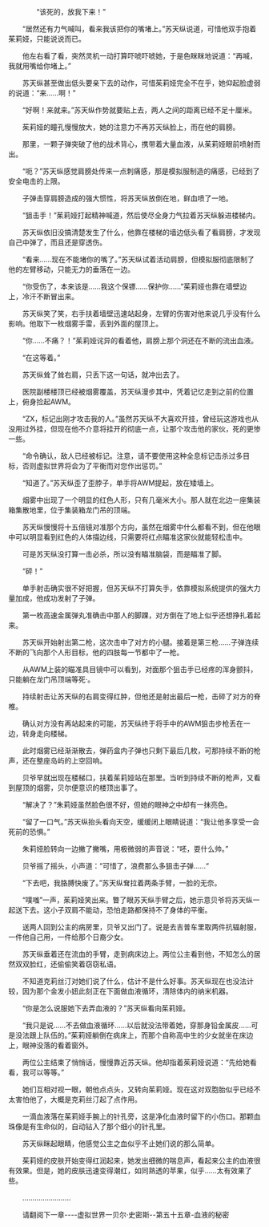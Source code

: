 <div class="read-content j_readContent" id="">
                <p>　　　　“该死的，放我下来！”<p>　　“居然还有力气喊叫，看来我该把你的嘴堵上。”苏天纵说道，可惜他双手抱着茱莉娅，只能说说而已。<p>　　他左右看了看，突然灵机一动打算吓唬吓唬她，于是色眯眯地说道：“再喊，我就用嘴给你堵上。”<p>　　苏天纵甚至做出低头要亲下去的动作，可惜茱莉娅完全不在乎，她仰起脸虚弱的说道：“来……啊！”<p>　　“好啊！来就来。”苏天纵作势就要贴上去，两人之间的距离已经不足十厘米。<p>　　茱莉娅的瞳孔慢慢放大，她的注意力不再苏天纵脸上，而在他的肩膀。<p>　　那里，一颗子弹突破了他的战术背心，携带着大量血液，从茱莉娅眼前喷射而出。<p>　　“呃？”苏天纵感觉肩膀处传来一点刺痛感，那是模拟服制造的痛感，已经到了安全电击的上限。<p>　　子弹击穿肩膀造成的强大惯性，将苏天纵放倒在地，鲜血喷了一地。<p>　　“狙击手！”茱莉娅打起精神喊道，然后使尽全身力气拉着苏天纵躲进楼梯内。<p>　　苏天纵依旧没搞清楚发生了什么，他靠在楼梯的墙边低头看了看肩膀，才发现自己中弹了，而且还是穿透伤。<p>　　“看来……现在不能堵你的嘴了。”苏天纵试着活动肩膀，但模拟服彻底限制了他的左臂移动，只能无力的垂落在一边。<p>　　“你受伤了，本来该是……我这个保镖……保护你……”茱莉娅也靠在墙壁边上，冷汗不断冒出来。<p>　　苏天纵笑了笑，右手扶着墙壁迅速站起身，左臂的伤害对他来说几乎没有什么影响。他取下一枚烟雾手雷，丢到外面的屋顶上。<p>　　“你……不痛？！”茱莉娅诧异的看着他，肩膀上那个洞还在不断的流出血液。<p>　　“在这等着。”<p>　　苏天纵耸了耸右肩，只丢下这一句话，就冲出去了。<p>　　医院副楼楼顶已经被烟雾覆盖，苏天纵漫步其中，凭着记忆走到之前的位置上，俯身捡起AWM。<p>　　“ZX，标记出刚才攻击我的人。”虽然苏天纵不大喜欢开挂，曾经玩这游戏也从没用过外挂，但现在他不介意将挂开的彻底一点，让那个攻击他的家伙，死的更惨一些。<p>　　“命令确认，敌人已经被标记。注意，请不要使用这种全息标记击杀过多目标，否则虚拟世界将会为了平衡而对您作出惩罚。”<p>　　“知道了。”苏天纵歪了歪脖子，单手将AWM提起，放在矮墙上。<p>　　烟雾中出现了一个明显的红色人形，只有几毫米大小。那人就在北边一座集装箱集散地里，位于集装箱龙门吊的顶端。<p>　　苏天纵慢慢将十五倍镜对准那个方向，虽然在烟雾中什么都看不到，但在他眼中可以明显看到红色的人体描边线，只需要将红点瞄准这家伙就能轻松击中。<p>　　可是苏天纵没打算一击必杀，所以没有瞄准脑袋，而是瞄准了脚。<p>　　“砰！”<p>　　单手射击确实很不好把握，但苏天纵不打算失手，依靠模拟系统提供的强大力量加成，他成功发射了子弹。<p>　　第一枚高速金属弹丸准确击中那人的脚踝，对方倒在了地上似乎还想挣扎着起来。<p>　　苏天纵开始射出第二枪，这次击中了对方的小腿。接着是第三枪……子弹连续不断的飞向那个人形目标，他的四肢每一节都中了一枪。<p>　　从AWM上装的瞄准具目镜中可以看到，对面那个狙击手已经疼的浑身颤抖，只能躺在龙门吊顶端等死·。<p>　　持续射击让苏天纵的右肩变得红肿，但他还是射出最后一枪，击碎了对方的脊椎。<p>　　确认对方没有再站起来的可能，苏天纵终于将手中的AWM狙击步枪丢在一边，转身走向楼梯。<p>　　此时烟雾已经渐渐散去，弹药盒内子弹也只剩下最后几枚，可那持续不断的枪声，还在整座岛屿的上空回响。<p>　　贝爷早就出现在楼梯口，扶着茱莉娅站在那里。当听到持续不断的枪声，又看到屋顶的烟雾，贝尔便意识的楼顶出事了。<p>　　“解决了？”朱莉娅虽然脸色很不好，但她的眼神之中却有一抹亮色。<p>　　“留了一口气。”苏天纵抬头看向天空，缓缓闭上眼睛说道：“我让他多享受一会死前的恐惧。”<p>　　朱莉娅脸转向一边撇了撇嘴，用极微弱的声音说：“呸，耍什么帅。”<p>　　贝爷摇了摇头，小声道：“可惜了，浪费那么多狙击子弹……“<p>　　“下去吧，我胳膊快废了。”苏天纵耷拉着两条手臂，一脸的无奈。<p>　　“噗嗤”一声，茱莉娅笑出来。瞥了眼苏天纵手臂之后，她示意贝爷将苏天纵一起送下去。这小子双肩不能动，恐怕走路都保持不了身体的平衡。<p>　　送两人回到公主的病房里，贝爷又出门了。说是去吉普车里取两件抗辐射服，一件他自己用，一件给那个日裔少女。<p>　　苏天纵垂着还在流血的手臂，走到病床边上。两位公主看到他，不知怎么的居然双双脸红，还偷偷笑着窃窃私语。<p>　　不知道克莉丝汀对她们说了什么，估计不是什么好事。苏天纵现在也没法计较，因为那个金发小妞此刻正在下面做血液循环，清除体内的纳米机器。<p>　　“你是怎么说服她下去弄血液的？”苏天纵看向茱莉娅。<p>　　“我只是说……不去做血液循环……以后就没法带着她，穿那身铅金属皮……可是没法跟上队伍的。”茱莉娅躺倒在病床上，而那个自称高中生的少女就坐在床边上，眼神没落的看着窗外。<p>　　两位公主结束了悄悄话，慢慢靠近苏天纵。他却指着茱莉娅说道：“先给她看看，我可以等等。”<p>　　她们互相对视一眼，朝他点点头，又转向茱莉娅。现在这对双胞胎似乎已经不太害怕他了，大概是克莉丝汀起了点作用。<p>　　一滴血液落在茱莉娅手腕上的针孔旁，这是净化血液时留下的小伤口。那颗血珠像是有生命似的，自动钻入了那个细小的针孔里。<p>　　苏天纵眯起眼睛，他感觉公主之血似乎不止她们说的那么简单。<p>　　茱莉娅的皮肤开始变得红润起来，她发出细微的喘息声，看起来公主的血液很有效果。但是，她的皮肤迅速变得潮红，如同熟透的苹果，似乎……太有效果了些。<p>　　……………………<p>　　请翻阅下一章----虚拟世界一贝尔·史密斯--第五十五章-血液的秘密<p>　　<p> 
            </div>